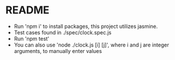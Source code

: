 # README
* Run 'npm i' to install packages, this project utilizes jasmine.
* Test cases found in ./spec/clock.spec.js
* Run 'npm test'
* You can also use 'node ./clock.js [i] [j]', where i and j are integer arguments, to manually enter values